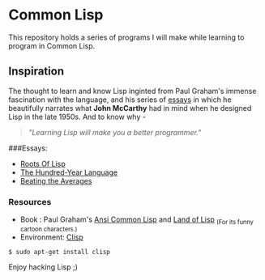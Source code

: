 Common Lisp
===========

This repository holds a series of programs I will make while learning
to program in Common Lisp.

Inspiration
-----------

The thought to learn and know Lisp inginted from Paul Graham's immense
fascination with the language, and his series of [essays](#essays) in which he
beautifully narrates what **John McCarthy** had in mind when he designed
Lisp in the late 1950s. And to know why -

> *"Learning Lisp will make you a better programmer."*

###Essays:
+ [Roots Of Lisp][root]
+ [The Hundred-Year Language][hundred]
+ [Beating the Averages][beat]

### Resources

+ Book : Paul Graham's [Ansi Common Lisp][acp] and [Land of Lisp][land] <sub>(For
  its funny cartoon characters.)</sub>
+ Environment: [Clisp][]

```
$ sudo apt-get install clisp
```
Enjoy hacking Lisp ;) 


[root]: http://www.paulgraham.com/rootsoflisp.html
[hundred]: http://www.paulgraham.com/hundred.html
[beat]: http://www.paulgraham.com/avg.html
[acp]: http://www.paulgraham.com/acl.html
[land]: http://landoflisp.com/
[clisp]: http://clisp.sourceforge.net/
